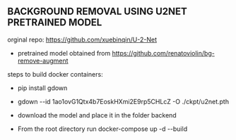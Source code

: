 ## BACKGROUND REMOVAL USING U2NET PRETRAINED MODEL ##

orginal repo: https://github.com/xuebinqin/U-2-Net

- pretrained model obtained from https://github.com/renatoviolin/bg-remove-augment

steps to build docker containers: 

- pip install gdown 

- gdown --id 1ao1ovG1Qtx4b7EoskHXmi2E9rp5CHLcZ -O ./ckpt/u2net.pth

- download the model and place it in the folder backend

- From the root directory run docker-compose up -d --build
